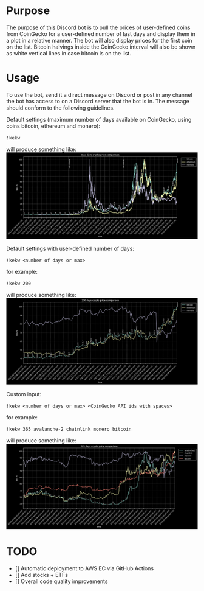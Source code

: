 # Purpose #

The purpose of this Discord bot is to pull the prices of user-defined coins from CoinGecko for a user-defined number of last days and display them in a plot in a relative manner.
The bot will also display prices for the first coin on the list.
Bitcoin halvings inside the CoinGecko interval will also be shown as white vertical lines in case bitcoin is on the list.

# Usage #

To use the bot, send it a direct message on Discord or post in any channel the bot has access to on a Discord server that the bot is in. The message should conform to the following guidelines.

Default settings (maximum number of days available on CoinGecko, using coins bitcoin, ethereum and monero):

    !kekw

will produce something like:
![example 1](pics/1.png)

Default settings with user-defined number of days:

    !kekw <number of days or max>

for example:

    !kekw 200

will produce something like:
![example 2](pics/2.png)

Custom input:

    !kekw <number of days or max> <CoinGecko API ids with spaces>

for example:

    !kekw 365 avalanche-2 chainlink monero bitcoin

will produce something like:
![example 3](pics/3.png)


# TODO #

* [] Automatic deployment to AWS EC via GitHub Actions
* [] Add stocks + ETFs
* [] Overall code quality improvements
